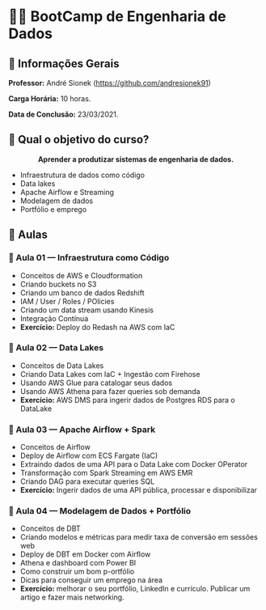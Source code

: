 # 👩‍💻 BootCamp de Engenharia de Dados

## 📌 Informações Gerais
**Professor:** André Sionek (https://github.com/andresionek91)

**Carga Horária:** 10 horas.

**Data de Conclusão:** 23/03/2021.

## 📌 Qual o objetivo do curso?
<p align=center> <b> Aprender a produtizar sistemas de engenharia de dados. </b></p>

- Infraestrutura de dados como código
- Data lakes
- Apache Airflow e Streaming
- Modelagem de dados
- Portfólio e emprego

## 📌 Aulas
### 📝 Aula 01 — Infraestrutura como Código
- Conceitos de AWS e Cloudformation
- Criando buckets no S3
- Criando um banco de dados Redshift
- IAM / User / Roles / POlicies
- Criando um data stream usando Kinesis
- Integração Contínua
- **Exercício:** Deploy do Redash na AWS com IaC

### 📝 Aula 02 — Data Lakes
- Conceitos de Data Lakes
- Criando Data Lakes com IaC + Ingestão com Firehose
- Usando AWS Glue para catalogar seus dados
- Usando AWS Athena para fazer queries sob demanda
- **Exercício:** AWS DMS para ingerir dados de Postgres RDS para o DataLake

### 📝 Aula 03 — Apache Airflow + Spark
- Conceitos de Airflow
- Deploy de Airflow com ECS Fargate (IaC)
- Extraindo dados de uma API para o Data Lake com Docker OPerator
- Transformação com Spark Streaming em AWS EMR
- Criando DAG para executar queries SQL
- **Exercício:** Ingerir dados de uma API pública, processar e disponibilizar

### 📝 Aula 04 — Modelagem de Dados + Portfólio
- Conceitos de DBT
- Criando modelos e métricas para medir taxa de conversão em sessões web
- Deploy de DBT em Docker com Airflow
- Athena e dashboard com Power BI
- Como construir um bom p-ortfólio
- Dicas para conseguir um emprego na área
- **Exercício:** melhorar o seu portfólio, LinkedIn e currículo. Publicar um artigo e fazer mais networking.
